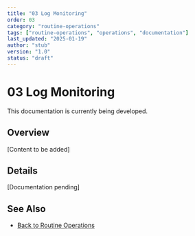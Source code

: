 ```yaml
---
title: "03 Log Monitoring"
order: 03
category: "routine-operations"
tags: ["routine-operations", "operations", "documentation"]
last_updated: "2025-01-19"
author: "stub"
version: "1.0"
status: "draft"
---
```


# 03 Log Monitoring

This documentation is currently being developed.

## Overview

[Content to be added]

## Details

[Documentation pending]

## See Also

- [Back to Routine Operations](./README.md)
